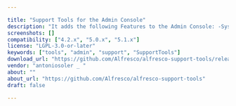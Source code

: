 ```yaml
---

title: "Support Tools for the Admin Console"
description: "It adds the following Features to the Admin Console: -System Performance: live graph of the Memory and CPU usage. -Log4JSettings: change live and easily one class to debug and tail system log remotely with a nice UI and only 2 clicks. -Live Thread-dump generation and comparator to troubleshoot performance problems and deadlocks -Active Sessions: checks your db pool usage and allows you to check active usernames. -Check Transformation settings and test transformations. -Scheduled Jobs:review last execution times and cron settings of your jobs, can manually trigger one. This add-on has been designed to work only in Alfresco Enterprise 4.2 using JDK7 and Tomcat7. It probably won't work on Alfresco Community Edition due the lack of JMX connectivity."
screenshots: []
compatibility: ["4.2.x", "5.0.x", "5.1.x"]
license: "LGPL-3.0-or-later"
keywords: ["tools", "admin", "support", "SupportTools"]
download_url: "https://github.com/Alfresco/alfresco-support-tools/releases"
vendor: "antoniosoler _ ‌"
about: ""
about_url: "https://github.com/Alfresco/alfresco-support-tools"
draft: false

---
```

